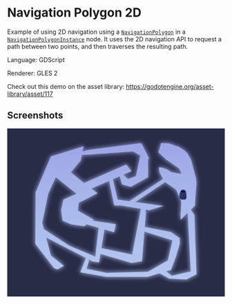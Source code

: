 # Navigation Polygon 2D

Example of using 2D navigation using a
[`NavigationPolygon`](https://docs.godotengine.org/en/latest/classes/class_navigationpolygon.html)
in a [`NavigationPolygonInstance`](https://docs.godotengine.org/en/latest/classes/class_navigationpolygoninstance.html) node.
It uses the 2D navigation API to request a path between two points,
and then traverses the resulting path.

Language: GDScript

Renderer: GLES 2

Check out this demo on the asset library: https://godotengine.org/asset-library/asset/117

## Screenshots

![Screenshot](screenshots/navigation.png)
